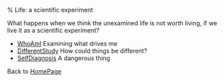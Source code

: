 % Life: a scientific experiment

What happens when we think the unexamined life is not worth living, if we live it as a scientific experiment?

- [WhoAmI](WhoAmI.html) Examining what drives me
- [DifferentStudy](DifferentStudy.html) How could things be different?
- [SelfDiagnosis](SelfDiagnosis.html) A dangerous thing

Back to [HomePage](HomePage.html)
